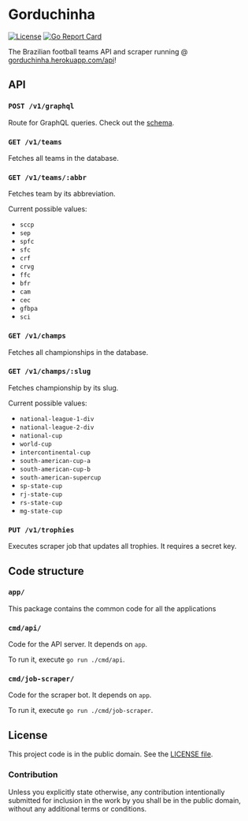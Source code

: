 # Gorduchinha

[![License][badge-1-img]][badge-1-link]
[![Go Report Card][badge-2-img]][badge-2-link]

The Brazilian football teams API and scraper running @
[gorduchinha.herokuapp.com/api][1]!

## API

### `POST /v1/graphql`

Route for GraphQL queries. Check out the [schema][2].

### `GET /v1/teams`

Fetches all teams in the database.

### `GET /v1/teams/:abbr`

Fetches team by its abbreviation.

Current possible values:
- `sccp`
- `sep`
- `spfc`
- `sfc`
- `crf`
- `crvg`
- `ffc`
- `bfr`
- `cam`
- `cec`
- `gfbpa`
- `sci`

### `GET /v1/champs`

Fetches all championships in the database.

### `GET /v1/champs/:slug`

Fetches championship by its slug.

Current possible values:
- `national-league-1-div`
- `national-league-2-div`
- `national-cup`
- `world-cup`
- `intercontinental-cup`
- `south-american-cup-a`
- `south-american-cup-b`
- `south-american-supercup`
- `sp-state-cup`
- `rj-state-cup`
- `rs-state-cup`
- `mg-state-cup`

### `PUT /v1/trophies`

Executes scraper job that updates all trophies. It requires a secret key.

## Code structure

### `app/`

This package contains the common code for all the applications

### `cmd/api/`

Code for the API server. It depends on `app`.

To run it, execute `go run ./cmd/api`.

### `cmd/job-scraper/`

Code for the scraper bot. It depends on `app`.

To run it, execute `go run ./cmd/job-scraper`.

## License

This project code is in the public domain. See the [LICENSE file][3].

### Contribution

Unless you explicitly state otherwise, any contribution intentionally submitted
for inclusion in the work by you shall be in the public domain, without any
additional terms or conditions.

[1]: http://gorduchinha.herokuapp.com/api/
[2]: ./static/graphql/schema.gql
[3]: ./LICENSE

[badge-1-img]: https://img.shields.io/github/license/Nhanderu/gorduchinha?style=flat-square
[badge-1-link]: https://github.com/Nhanderu/gorduchinha/blob/master/LICENSE
[badge-2-img]: https://goreportcard.com/badge/github.com/Nhanderu/gorduchinha?style=flat-square
[badge-2-link]: https://goreportcard.com/report/github.com/Nhanderu/gorduchinha
